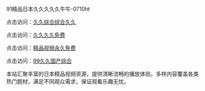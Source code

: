 91精品日本久久久久久牛牛-0710ht

点击访问：<a href="https://heiliaoga6s9v.pages.dev">久久综合综合久久</a>

点击访问：<a href="https://heiliaowzu4ur.pages.dev">久久久久免费</a>

点击访问：<a href="https://heiliaoxwd5i8.pages.dev">精品视频永久免费</a>

点击访问：<a href="https://heiliaowt0d7p.pages.dev">99久久国产综合</a>

本站汇聚丰富的日本精品视频资源，提供清晰流畅的播放体验。多样内容覆盖各类热门题材，满足不同观众需求，保证观看乐趣无忧。

<span style="display:none;">[Canonical link](https://github.com/hihi20250710/hihi2 )</span>
